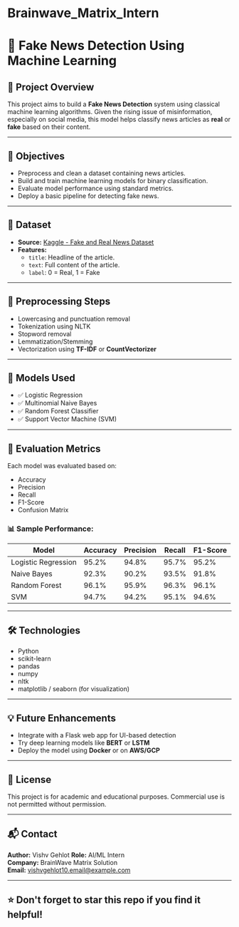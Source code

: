 # Brainwave_Matrix_Intern

# 📰 Fake News Detection Using Machine Learning

## 🚀 Project Overview

This project aims to build a **Fake News Detection** system using classical machine learning algorithms. Given the rising issue of misinformation, especially on social media, this model helps classify news articles as **real** or **fake** based on their content.

---

## 📌 Objectives

- Preprocess and clean a dataset containing news articles.
- Build and train machine learning models for binary classification.
- Evaluate model performance using standard metrics.
- Deploy a basic pipeline for detecting fake news.

---

## 📂 Dataset

- **Source:** [Kaggle - Fake and Real News Dataset](https://www.kaggle.com/clmentbisaillon/fake-and-real-news-dataset)
- **Features:**
  - `title`: Headline of the article.
  - `text`: Full content of the article.
  - `label`: 0 = Real, 1 = Fake

---

## 🧹 Preprocessing Steps

- Lowercasing and punctuation removal  
- Tokenization using NLTK  
- Stopword removal  
- Lemmatization/Stemming  
- Vectorization using **TF-IDF** or **CountVectorizer**

---

## 🧠 Models Used

- ✅ Logistic Regression  
- ✅ Multinomial Naive Bayes  
- ✅ Random Forest Classifier  
- ✅ Support Vector Machine (SVM)

---

## 🧪 Evaluation Metrics

Each model was evaluated based on:

- Accuracy
- Precision
- Recall
- F1-Score
- Confusion Matrix

### 📊 Sample Performance:

| Model                | Accuracy | Precision | Recall | F1-Score |
|---------------------|----------|-----------|--------|----------|
| Logistic Regression | 95.2%    | 94.8%     | 95.7%  | 95.2%    |
| Naive Bayes         | 92.3%    | 90.2%     | 93.5%  | 91.8%    |
| Random Forest       | 96.1%    | 95.9%     | 96.3%  | 96.1%    |
| SVM                 | 94.7%    | 94.2%     | 95.1%  | 94.6%    |

---

## 🛠️ Technologies

- Python  
- scikit-learn  
- pandas  
- numpy  
- nltk  
- matplotlib / seaborn (for visualization)

---

## 💡 Future Enhancements

- Integrate with a Flask web app for UI-based detection  
- Try deep learning models like **BERT** or **LSTM**  
- Deploy the model using **Docker** or on **AWS/GCP**

---

## 🧾 License

This project is for academic and educational purposes. Commercial use is not permitted without permission.

---

## 📬 Contact

**Author:** Vishv Gehlot
**Role:** AI/ML Intern  
**Company:** BrainWave Matrix Solution  
**Email:** vishvgehlot10.email@example.com

---

## ⭐️ Don't forget to star this repo if you find it helpful!

